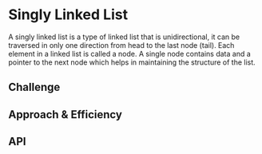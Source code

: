 # Singly Linked List

A singly linked list is a type of linked list that is unidirectional, it can be traversed in only one direction from head to the last node (tail). Each element in a linked list is called a node. A single node contains data and a pointer to the next node which helps in maintaining the structure of the list.

## Challenge




## Approach & Efficiency 

## API
